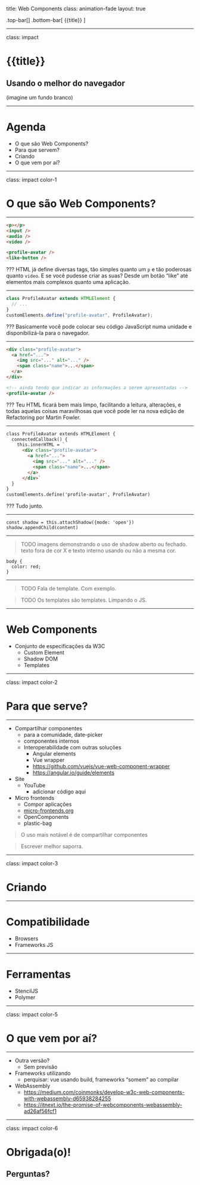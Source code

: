title: Web Components
class: animation-fade
layout: true

<!-- This slide will serve as the base layout for all your slides -->

.top-bar[]
.bottom-bar[
  {{title}}
]

---

class: impact

# {{title}}

## Usando o melhor do navegador

(imagine um fundo branco)

---

# Agenda

* O que são Web Components?
* Para que servem?
* Criando
* O que vem por aí?

---

class: impact color-1

# O que são Web Components?

---

```html
<p></p>
<input />
<audio />
<video />
```

```html
<profile-avatar />
<like-button />
```

???
HTML já define diversas tags, tão simples quanto um `p` e tão poderosas quanto `video`. E se você pudesse criar as suas? Desde um botão “like” até elementos mais complexos quanto uma aplicação.

---

```js
class ProfileAvatar extends HTMLElement {
  // ...
}
customElements.define("profile-avatar", ProfileAvatar);
```

???
Basicamente você pode colocar seu código JavaScript numa unidade e disponibilizá-la para o navegador.

---

```html
<div class="profile-avatar">
  <a href="...">
    <img src="..." alt="..." />
    <span class="name">...</span>
  </a>
</div>

<!-- ainda tendo que indicar as informações a serem apresentadas -->
<profile-avatar />
```

???
Teu HTML ficará bem mais limpo, facilitando a leitura, alterações, e todas aquelas coisas maravilhosas que você pode ler na nova edição de Refactoring por Martin Fowler.

---

```html
class ProfileAvatar extends HTMLElement {
  connectedCallback() {
    this.innerHTML = `
      <div class="profile-avatar">
        <a href="...">
          <img src="..." alt="..." />
          <span class="name">...</span>
        </a>
      </div>`
  }
}
customElements.define('profile-avatar', ProfileAvatar)
```

???
Tudo junto.

---

```
const shadow = this.attachShadow({mode: 'open'})
shadow.appendChild(content)
```

---

> TODO imagens demonstrando o uso de shadow aberto ou fechado. texto fora de cor X e texto interno usando ou não a mesma cor.

```
body {
  color: red;
}
```

---

> TODO Fala de template. Com exemplo.

> TODO Os templates são templates. Limpando o JS.

---

# Web Components

- Conjunto de especificações da W3C
  - Custom Element
  - Shadow DOM
  - Templates

---

class: impact color-2

# Para que serve?

---

- Compartilhar componentes
  - para a comunidade, date-picker
  - componentes internos
  - Interoperabilidade com outras soluções
    - Angular elements
    - Vue wrapper
    - https://github.com/vuejs/vue-web-component-wrapper
    - https://angular.io/guide/elements
- Site
  - YouTube
    - adicionar código aqui
- Micro frontends
  - Compor aplicações
  - [micro-frontends.org](https://micro-frontends.org/)
  - OpenComponents
  - plastic-bag

> O uso mais notável é de compartilhar componentes

> Escrever melhor saporra.

---

class: impact color-3

# Criando

---

# Compatibilidade

- Browsers
- Frameworks JS

---

# Ferramentas

- StencilJS
- Polymer

---

class: impact color-5

# O que vem por aí?

---

- Outra versão?
  - Sem previsão
- Frameworks utilizando
  - perquisar: vue usando build, frameworks “somem” ao compilar
- WebAssembly
  - https://medium.com/coinmonks/develop-w3c-web-components-with-webassembly-d65938284255
  - https://itnext.io/the-promise-of-webcomponents-webassembly-ad26af56fcf1

---

class: impact color-6

# Obrigada(o)!
## Perguntas?
